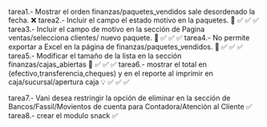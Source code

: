 tarea1.- Mostrar el orden finanzas/paquetes_vendidos sale desordenado la fecha. ❌
tarea2.- Incluir el campo el estado motivo en la paquetes. 💯 ✅ ✅ ✅
tarea3.- Incluir el campo de motivo en la sección de Pagina ventas/selecciona clientes/ nuevo paquete. 💯 ✅ ✅ ✅
tarea4.- No permite exportar a Excel en la página de finanzas/paquetes_vendidos. 💯 ✅ ✅ ✅
tarea5.- Modificar el tamaño de la lista en la sección finanzas/cajas_abiertas 💯 ✅ ✅ ✅
tarea6.- mostrar el total en (efectivo,transferencia,cheques) y en el reporte al imprimir  en caja/sucursal/apertura caja 💡 ✅ ✅ ✅



tarea7.- Vani desea restringir la opción de eliminar en la sección de Bancos/Fassil/Movientos de cuenta  para Contadora/Atención al Cliente ✅
tarea8.- crear el modulo snack ✅